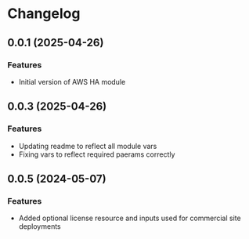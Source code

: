 # Changelog

## 0.0.1 (2025-04-26)

### Features
- Initial version of AWS HA module

## 0.0.3 (2025-04-26)

### Features
- Updating readme to reflect all module vars
- Fixing vars to reflect required paerams correctly

## 0.0.5 (2024-05-07)

### Features
- Added optional license resource and inputs used for commercial site deployments

